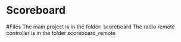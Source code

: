 Scoreboard
============

#Files
The main project is in the folder: scoreboard
The radio remote controller is in the folder scoreboard_remote
